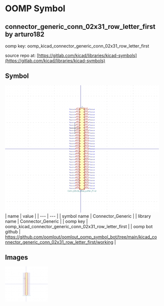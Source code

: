 # OOMP Symbol  
## connector_generic_conn_02x31_row_letter_first  by arturo182  
  
oomp key: oomp_kicad_connector_generic_conn_02x31_row_letter_first  
  
source repo at: [https://gitlab.com/kicad/libraries/kicad-symbols](https://gitlab.com/kicad/libraries/kicad-symbols)  
## Symbol  
  
[![working.png](working_600.png)](working.png)  
| name | value | 
| --- | --- | 
| symbol name | Connector_Generic | 
| library name | Connector_Generic | 
| oomp key | oomp_kicad_connector_generic_conn_02x31_row_letter_first | 
| oomp bot github | https://github.com/oomlout/oomlout_oomp_symbol_bot/tree/main/kicad_connector_generic_conn_02x31_row_letter_first/working | 
## Images  
  
[![working.png](working_140.png)](working.png)  
